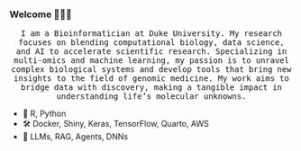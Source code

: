 ### Welcome 👨🏼‍💻

<p align="center">
  <samp>
  I am a Bioinformatician at Duke University. My research focuses on blending computational biology, data science, and AI to accelerate scientific research. Specializing in multi-omics and machine learning, my passion is to unravel complex biological systems and develop tools that bring new insights to the field of genomic medicine. My work aims to bridge data with discovery, making a tangible impact in understanding life’s molecular unknowns.
  </samp>
</p>

<!--
- 👨‍💻 I’m currently working on this awesome project: https://www.datadrivenhypothesis.org
-->
- 💬 R, Python
- 🛠️ Docker, Shiny, Keras, TensorFlow, Quarto, AWS
- 🤖 LLMs, RAG, Agents, DNNs

<!--
<p align="center">
  <img src="https://github-readme-stats.vercel.app/api?username=pcastellanoescuder&show_icons=true" alt="Pol Castellano Github Stats"></img>
</p>

<details>
  <summary><b>📦&nbsp;&nbsp;Packages</b></summary>
  <br/>
  
- [POMA](https://github.com/pcastellanoescuder/POMA): Tools for Omics Data Analysis
- [fobitools](https://github.com/pcastellanoescuder/fobitools): Tools for Manipulating FOBI Ontology
- [ddh](https://github.com/matthewhirschey/ddh): Package containing raw functions to support the Data-Driven Hypothesis (DDH) app
- [lassoloops](https://github.com/pcastellanoescuder/lassoloops): Lasso + Bootstrap methods for predictive modeling

</details>

<details>
  <summary><b>✨&nbsp;&nbsp;Shiny apps</b></summary>
  <br/>

- [POMAShiny](https://github.com/pcastellanoescuder/POMAShiny): Web-based User-friendly Workflow for Metabolomics and Proteomics Data Analysis
- [POMAcounts](https://github.com/pcastellanoescuder/POMAcounts): Web-based Application for Exploratory and Statistical Analysis of Mass Spectrometry Spectral Counts Data
- [Data-Driven Hypothesis](https://www.datadrivenhypothesis.org): DDH is a resource to query 100+ GB of raw biological science data to develop data-driven hypotheses
- [Covid19Explorer](https://github.com/pcastellanoescuder/Covid19Explorer): Shiny Application for Exploring Multivariate COVID-19 Data
- [fobitoolsGUI](https://github.com/pcastellanoescuder/fobitoolsGUI): Web-based Tool for Interacting with FOBI Ontology
- [pum](https://github.com/pcastellanoescuder/pum): Shiny app to visualize Florence Nightingale data in Crimean War
- [Lheuristic](https://github.com/pcastellanoescuder/Lheuristic): A shiny app to select L-shaped correlated genes using a heuristic algorithm

</details>

🔗 &nbsp;**Connect with me**
 
<p align="left">

<a href="https://twitter.com/polcastellano_" target="blank"><img align="center" src="https://raw.githubusercontent.com/rahuldkjain/github-profile-readme-generator/master/src/images/icons/Social/twitter.svg" alt="polcastellano_" height="30" width="40" /></a>
<a href="https://linkedin.com/in/pol-castellano-escuder-50bb10127/" target="blank"><img align="center" src="https://raw.githubusercontent.com/rahuldkjain/github-profile-readme-generator/master/src/images/icons/Social/linked-in-alt.svg" alt="polcastellano_" height="30" width="40" /></a>

-->
